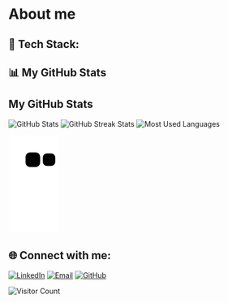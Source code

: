 # About me

## 🚀 Tech Stack:

## 📊 My GitHub Stats

## My GitHub Stats

<p align="left">
  <!-- GitHub Stats Card -->
  <img src="https://github-readme-stats.vercel.app/api?username=EmmaJson&show_icons=true&theme=great-gatsby&layout=compact" alt="GitHub Stats" />

  <!-- GitHub Streak Stats -->
  <img src="https://github-readme-streak-stats.herokuapp.com/?user=EmmaJson&theme=great-gatsby" alt="GitHub Streak Stats" />

  <!-- GitHub Languages -->
  <img src="https://github-readme-stats.vercel.app/api/top-langs/?username=EmmaJson&theme=great-gatsby&layout=compact" alt="Most Used Languages" />
</p>


![GitHub Snake Animation](https://github.com/EmmaJson/EmmaJson/blob/main/github-snake.svg)

## 🌐 Connect with me:

[![LinkedIn](https://img.shields.io/badge/LinkedIn-blue?style=for-the-badge&logo=linkedin)](https://linkedin.com/in/your-linkedin) 
[![Email](https://img.shields.io/badge/Email-D14836?style=for-the-badge&logo=gmail&logoColor=white)](mailto:your-email@example.com)
[![GitHub](https://img.shields.io/badge/GitHub-100000?style=for-the-badge&logo=github&logoColor=white)](https://github.com/your-github)

![Visitor Count](https://komarev.com/ghpvc/?username=EmmaJson&color=brightgreen)

